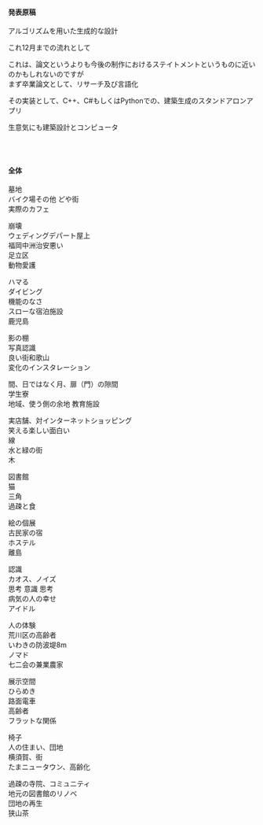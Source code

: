 <!-- preview : control + shift + M -->
#### 発表原稿  

アルゴリズムを用いた生成的な設計  

これ12月までの流れとして  

これは、論文というよりも今後の制作におけるステイトメントというものに近いのかもしれないのですが    
まず卒業論文として、リサーチ及び言語化  

その実装として、C++、C#もしくはPythonでの、建築生成のスタンドアロンアプリ  

生意気にも建築設計とコンピュータ  


&nbsp;  
&nbsp;




<!-- 全体 -->  

#### 全体

墓地    
バイク場その他
どや街  
実際のカフェ  

崩壊  
ウェディングデパート屋上  
福岡中洲治安悪い  
足立区  
動物愛護  

ハマる  
ダイビング  
機能のなさ  
スローな宿泊施設  
鹿児島  

影の棚  
写真認識  
良い街和歌山  
変化のインスタレーション  

間、日ではなく月、扉（門）の隙間  
学生寮  
地域、使う側の余地
教育施設  

実店舗、対インターネットショッピング  
笑える楽しい面白い  
線  
水と緑の街  
木  

図書館  
猫  
三角  
過疎と食  

絵の個展  
古民家の宿  
ホステル  
離島  

認識  
カオス、ノイズ  
思考 意識 思考  
病気の人の幸せ  
アイドル  

人の体験  
荒川区の高齢者  
いわきの防波堤8m  
ノマド  
七二会の兼業農家  

展示空間  
ひらめき  
路面電車  
高齢者  
フラットな関係  

椅子  
人の住まい、団地  
横須賀、街  
たまニュータウン、高齢化  

過疎の寺院、コミュニティ  
地元の図書館のリノベ  
団地の再生  
狭山茶  
